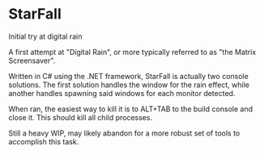 # StarFall
Initial try at digital rain

A first attempt at "Digital Rain", or more typically referred to as "the Matrix Screensaver".

Written in C# using the .NET framework, StarFall is actually two console solutions. The first solution handles the window for the rain effect, 
while another handles spawning said windows for each monitor detected.

When ran, the easiest way to kill it is to ALT+TAB to the build console and close it. This should kill all child processes. 

Still a heavy WIP, may likely abandon for a more robust set of tools to accomplish this task. 
